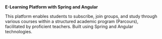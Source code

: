 **E-Learning Platform with Spring and Angular**

  This platform enables students to subscribe, join groups, and study through various courses within a structured academic program (Parcours), facilitated by proficient teachers. Built using Spring and Angular technologies.
